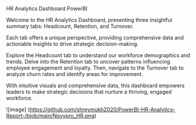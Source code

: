 HR Analytics Dashboard PowerBI

Welcome to the HR Analytics Dashboard, presenting three insightful summary tabs: Headcount, Retention, and Turnover. 

Each tab offers a unique perspective, providing comprehensive data and actionable insights to drive strategic decision-making. 

Explore the Headcount tab to understand our workforce demographics and trends. Delve into the Retention tab to uncover patterns influencing employee engagement and loyalty. Then, navigate to the Turnover tab to analyze churn rates and identify areas for improvement. 

With intuitive visuals and comprehensive data, this dashboard empowers leaders to make strategic decisions that nurture a thriving, engaged workforce.



![image] (https://github.com/shreymukh2020/PowerBI-HR-Analytics-Report-/blob/main/Novypro_HR.png)
